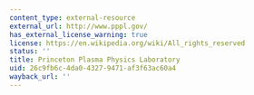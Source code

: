```yaml
---
content_type: external-resource
external_url: http://www.pppl.gov/
has_external_license_warning: true
license: https://en.wikipedia.org/wiki/All_rights_reserved
status: ''
title: Princeton Plasma Physics Laboratory
uid: 26c9fb6c-4da0-4327-9471-af3f63ac60a4
wayback_url: ''
---
```

